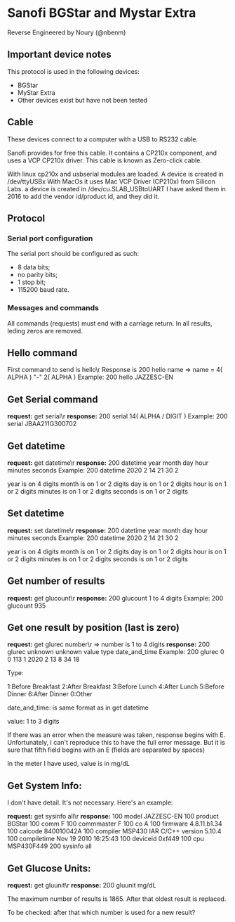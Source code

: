 # Sanofi BGStar and Mystar Extra

Reverse Engineered by Noury (@nbenm)

## Important device notes

This protocol is used in the following devices:

 * BGStar
 * MyStar Extra
 * Other devices exist but have not been tested

## Cable

These devices connect to a computer with a USB to RS232 cable.

Sanofi provides for free this cable.
It contains a CP210x component, and uses a VCP CP210x driver.
This cable is known as Zero-click cable.

With linux cp210x and usbserial modules are loaded.
A device is created in /dev/ttyUSBx
With MacOs it uses Mac VCP Driver (CP210x) from Silicon Labs.
a device is created in /dev/cu.SLAB_USBtoUART
I have asked them in 2016 to add the vendor id/product id, and they did it.

## Protocol

### Serial port configuration

The serial port should be configured as such:

* 8 data bits;
* no parity bits;
* 1 stop bit;
* 115200 baud rate.

### Messages and commands

All commands (requests) must end with a carriage return.
In all results, leding zeros are removed.

## Hello command

First command to send is hello\r
Response is 200 hello name => name = 4( ALPHA ) "-" 2( ALPHA )
Example: 200 hello JAZZESC-EN

## Get Serial command

**request:** get serial\r
**response:** 200 serial 14( ALPHA / DIGIT )
Example: 200 serial JBAA211G300702

## Get datetime
**request:** get datetime\r
**response:** 200 datetime year month day hour minutes seconds
Example: 200 datetime 2020 2 14 21 30 2

year is on 4 digits
month is on 1 or 2 digits
day is on 1 or 2 digits
hour is on 1 or 2 digits
minutes is on 1 or 2 digits
seconds is on 1 or 2 digits

## Set datetime
**request:** set datetime\r
**response:** 200 datetime year month day hour minutes seconds
Example: 200 datetime 2020 2 14 21 30 2

year is on 4 digits
month is on 1 or 2 digits
day is on 1 or 2 digits
hour is on 1 or 2 digits
minutes is on 1 or 2 digits
seconds is on 1 or 2 digits

## Get number of results
**request:** get glucount\r
**response:** 200 glucount 1 to 4 digits
Example: 200 glucount 935

## Get one result by position (last is zero)
**request:** get glurec number\r => number is 1 to 4 digits
**response:** 200 glurec unknown unknown value type date_and_time
Example: 200 glurec 0 0 113 1 2020 2 13 8 34 18

Type:

1:Before Breakfast
2:After Breakfast
3:Before Lunch
4:After Lunch
5:Before Dinner
6:After Dinner
0:Other

date_and_time: is same format as in get datetime

value: 1 to 3 digits

If there was an error when the measure was taken, response begins with E.
Unfortunately, I can't reproduce this to have the full error message.
But it is sure that fifth field begins with an E (fields are separated by spaces)

In the meter I have used, value is in mg/dL

##  Get System Info:

I don't have detail. It's not necessary.
Here's an example:

**request:** get sysinfo all\r
**response:**
100 model JAZZESC-EN
100 product BGStar
100 comm F
100 commmaster F
100 co A
100 firmware 4.8.11.b1.34
100 calcode 840010042A
100 compiler MSP430 IAR C/C++ version 5.10.4
100 compiletime Nov 19 2010 16:25:43
100 deviceid 0xf449
100 cpu MSP430F449
200 sysinfo all

## Get Glucose Units:

**request:** get gluunit\r
**response:** 200 gluunit mg/dL

The maximum number of results is 1865.
After that oldest result is replaced.

To be checked: after that which number is used for a new result?
